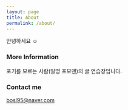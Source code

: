 ```yaml
---
layout: page
title: About
permalink: /about/
---
```


안녕하세요 ☺

### More Information

포기를 모르는 사람(일명 포모맨)의 글 연습장입니다.

### Contact me

[bosl95@naver.com](mailto:bosl95@naver.com)
